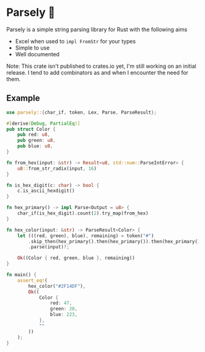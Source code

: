 # Parsely 🌿

Parsely is a simple string parsing library for Rust with the following aims

* Excel when used to `impl FromStr` for your types
* Simple to use
* Well documented

Note: This crate isn't published to crates.io yet, I'm still working on an initial release. I tend to add combinators as and when I encounter the need for them.

## Example

```rust
use parsely::{char_if, token, Lex, Parse, ParseResult};

#[derive(Debug, PartialEq)]
pub struct Color {
    pub red: u8,
    pub green: u8,
    pub blue: u8,
}

fn from_hex(input: &str) -> Result<u8, std::num::ParseIntError> {
    u8::from_str_radix(input, 16)
}

fn is_hex_digit(c: char) -> bool {
    c.is_ascii_hexdigit()
}

fn hex_primary() -> impl Parse<Output = u8> {
    char_if(is_hex_digit).count(2).try_map(from_hex)
}

fn hex_color(input: &str) -> ParseResult<Color> {
    let (((red, green), blue), remaining) = token("#")
        .skip_then(hex_primary().then(hex_primary()).then(hex_primary()))
        .parse(input)?;

    Ok((Color { red, green, blue }, remaining))
}

fn main() {
    assert_eq!(
        hex_color("#2F14DF"),
        Ok((
            Color {
                red: 47,
                green: 20,
                blue: 223,
            },
            ""
        ))
    );
}
```